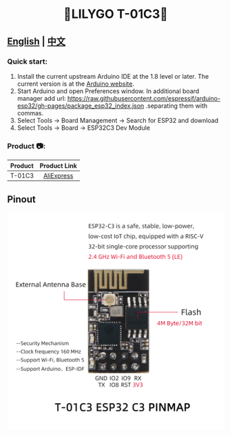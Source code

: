 <h1 align = "center">🌟LILYGO T-01C3🌟</h1>

## **[English](./README.MD) | [中文](./README_CN.MD)**

<h3 align = "left">Quick start:</h3>

1. Install the current upstream Arduino IDE at the 1.8 level or later. The current version is at the [Arduino website](http://www.arduino.cc/en/main/software).
2. Start Arduino and open Preferences window. In additional board manager add url: https://raw.githubusercontent.com/espressif/arduino-esp32/gh-pages/package_esp32_index.json .separating them with commas.
3. Select Tools -> Board Management -> Search for ESP32 and download
4. Select Tools -> Board -> ESP32C3 Dev Module


<h3 align = "left">Product 📷:</h3>

| Product |                            Product  Link                            |
| :-----: | :-----------------------------------------------------------------: |
| T-01C3  | [AliExpress](https://www.aliexpress.com/item/1005003538055090.html) |

## Pinout

![](image/T-01C3pin.jpg)






